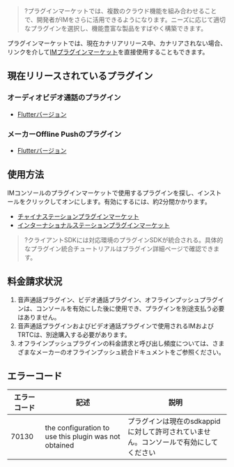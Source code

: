 >?プラグインマーケットでは、複数のクラウド機能を組み合わせることで、開発者がIMをさらに活用できるようになります。ニーズに応じて適切なプラグインを選択し、機能豊富な製品をすばやく構築できます。

プラグインマーケットでは、現在カナリアリリース中、カナリアされない場合、リンクを介して[IMプラグインマーケット](https://console.cloud.tencent.com/im/plugin)を直接使用することもできます。

## 現在リリースされているプラグイン

### オーディオビデオ通話のプラグイン

- [Flutterバージョン](https://pub.dev/packages/tim_ui_kit_calling_plugin)

### メーカーOffline Pushのプラグイン

- [Flutterバージョン](https://pub.dev/packages/tim_ui_kit_push_plugin)

## 使用方法

IMコンソールのプラグインマーケットで使用するプラグインを探し、インストールをクリックしてオンにします。有効にするには、約2分間かかります。

- [チャイナステーションプラグインマーケット](https://console.cloud.tencent.com/im/plugin)
- [インターナショナルステーションプラグインマーケット](https://console.tencentcloud.com/im/plugin)

>?クライアントSDKには対応環境のプラグインSDKが統合される。具体的なプラグイン統合チュートリアルはプラグイン詳細ページで確認できます。

## 料金請求状況

1. 音声通話プラグイン、ビデオ通話プラグイン、オフラインプッシュプラグインは、コンソールを有効にした後に使用でき、プラグインを別途支払う必要はありません。
2. 音声通話プラグインおよびビデオ通話プラグインで使用されるIMおよびTRTCは、別途購入する必要があります。
3. オフラインプッシュプラグインの料金請求と呼び出し頻度については、さまざまなメーカーのオフラインプッシュ統合ドキュメントをご参照ください。

## エラーコード
| エラーコード | 記述 | 説明 |
|---------|---------|---------|
| 70130 | the configuration to use this plugin was not obtained | プラグインは現在のsdkappidに対して許可されていません。コンソールで有効にしてください |
